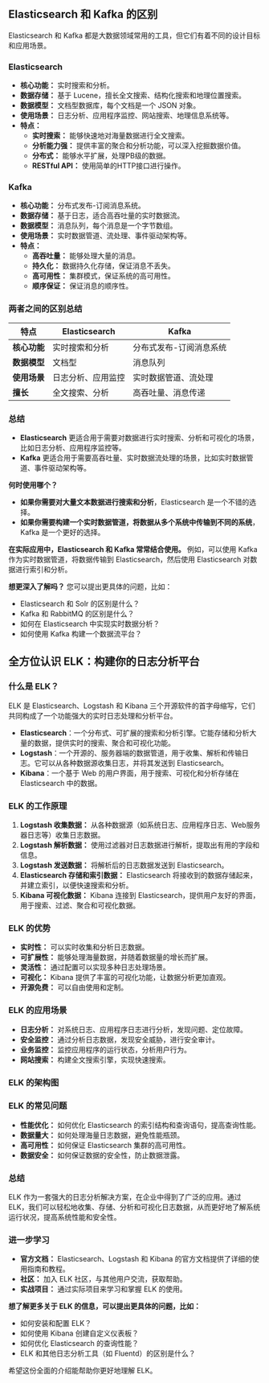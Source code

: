 ## Elasticsearch 和 Kafka 的区别

Elasticsearch 和 Kafka 都是大数据领域常用的工具，但它们有着不同的设计目标和应用场景。

### Elasticsearch

- **核心功能：** 实时搜索和分析。
- **数据存储：** 基于 Lucene，擅长全文搜索、结构化搜索和地理位置搜索。
- **数据模型：** 文档型数据库，每个文档是一个 JSON 对象。
- **使用场景：** 日志分析、应用程序监控、网站搜索、地理信息系统等。
- **特点：**
    - **实时搜索：** 能够快速地对海量数据进行全文搜索。
    - **分析能力强：** 提供丰富的聚合和分析功能，可以深入挖掘数据价值。
    - **分布式：** 能够水平扩展，处理PB级的数据。
    - **RESTful API：** 使用简单的HTTP接口进行操作。

### Kafka

- **核心功能：** 分布式发布-订阅消息系统。
- **数据存储：** 基于日志，适合高吞吐量的实时数据流。
- **数据模型：** 消息队列，每个消息是一个字节数组。
- **使用场景：** 实时数据管道、流处理、事件驱动架构等。
- **特点：**
    - **高吞吐量：** 能够处理大量的消息。
    - **持久化：** 数据持久化存储，保证消息不丢失。
    - **高可用性：** 集群模式，保证系统的高可用性。
    - **顺序保证：** 保证消息的顺序性。

### 两者之间的区别总结

|特点|Elasticsearch|Kafka|
|---|---|---|
|**核心功能**|实时搜索和分析|分布式发布-订阅消息系统|
|**数据模型**|文档型|消息队列|
|**使用场景**|日志分析、应用监控|实时数据管道、流处理|
|**擅长**|全文搜索、分析|高吞吐量、消息传递|

### 总结

- **Elasticsearch** 更适合用于需要对数据进行实时搜索、分析和可视化的场景，比如日志分析、应用程序监控等。
- **Kafka** 更适合用于需要高吞吐量、实时数据流处理的场景，比如实时数据管道、事件驱动架构等。

**何时使用哪个？**

- **如果你需要对大量文本数据进行搜索和分析**，Elasticsearch 是一个不错的选择。
- **如果你需要构建一个实时数据管道，将数据从多个系统中传输到不同的系统**，Kafka 是一个更好的选择。

**在实际应用中，Elasticsearch 和 Kafka 常常结合使用。** 例如，可以使用 Kafka 作为实时数据管道，将数据传输到 Elasticsearch，然后使用 Elasticsearch 对数据进行索引和分析。

**想更深入了解吗？** 您可以提出更具体的问题，比如：

- Elasticsearch 和 Solr 的区别是什么？
- Kafka 和 RabbitMQ 的区别是什么？
- 如何在 Elasticsearch 中实现实时数据分析？
- 如何使用 Kafka 构建一个数据流平台？

## 全方位认识 ELK：构建你的日志分析平台

### 什么是 ELK？

ELK 是 Elasticsearch、Logstash 和 Kibana 三个开源软件的首字母缩写，它们共同构成了一个功能强大的实时日志处理和分析平台。

- **Elasticsearch**：一个分布式、可扩展的搜索和分析引擎。它能存储和分析大量的数据，提供实时的搜索、聚合和可视化功能。
- **Logstash**：一个开源的、服务器端的数据管道，用于收集、解析和传输日志。它可以从各种数据源收集日志，并将其发送到 Elasticsearch。
- **Kibana**：一个基于 Web 的用户界面，用于搜索、可视化和分析存储在 Elasticsearch 中的数据。

### ELK 的工作原理

1. **Logstash 收集数据：** 从各种数据源（如系统日志、应用程序日志、Web服务器日志等）收集日志数据。
2. **Logstash 解析数据：** 使用过滤器对日志数据进行解析，提取出有用的字段和信息。
3. **Logstash 发送数据：** 将解析后的日志数据发送到 Elasticsearch。
4. **Elasticsearch 存储和索引数据：** Elasticsearch 将接收到的数据存储起来，并建立索引，以便快速搜索和分析。
5. **Kibana 可视化数据：** Kibana 连接到 Elasticsearch，提供用户友好的界面，用于搜索、过滤、聚合和可视化数据。

### ELK 的优势

- **实时性：** 可以实时收集和分析日志数据。
- **可扩展性：** 能够处理海量数据，并随着数据量的增长而扩展。
- **灵活性：** 通过配置可以实现多种日志处理场景。
- **可视化：** Kibana 提供了丰富的可视化功能，让数据分析更加直观。
- **开源免费：** 可以自由使用和定制。

### ELK 的应用场景

- **日志分析：** 对系统日志、应用程序日志进行分析，发现问题、定位故障。
- **安全监控：** 通过分析日志数据，发现安全威胁，进行安全审计。
- **业务监控：** 监控应用程序的运行状态，分析用户行为。
- **网站搜索：** 构建全文搜索引擎，实现快速搜索。

### ELK 的架构图

### ELK 的常见问题

- **性能优化：** 如何优化 Elasticsearch 的索引结构和查询语句，提高查询性能。
- **数据量大：** 如何处理海量日志数据，避免性能瓶颈。
- **高可用性：** 如何保证 Elasticsearch 集群的高可用性。
- **数据安全：** 如何保证数据的安全性，防止数据泄露。

### 总结

ELK 作为一套强大的日志分析解决方案，在企业中得到了广泛的应用。通过 ELK，我们可以轻松地收集、存储、分析和可视化日志数据，从而更好地了解系统运行状况，提高系统性能和安全性。

### 进一步学习

- **官方文档：** Elasticsearch、Logstash 和 Kibana 的官方文档提供了详细的使用指南和教程。
- **社区：** 加入 ELK 社区，与其他用户交流，获取帮助。
- **实战项目：** 通过实际项目来学习和掌握 ELK 的使用。

**想了解更多关于 ELK 的信息，可以提出更具体的问题，比如：**

- 如何安装和配置 ELK？
- 如何使用 Kibana 创建自定义仪表板？
- 如何优化 Elasticsearch 的查询性能？
- ELK 和其他日志分析工具（如 Fluentd）的区别是什么？

希望这份全面的介绍能帮助你更好地理解 ELK。